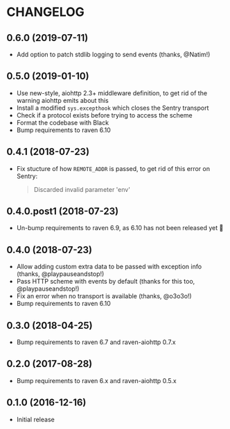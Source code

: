 # CHANGELOG

## 0.6.0 (2019-07-11)

- Add option to patch stdlib logging to send events (thanks, @Natim!)

## 0.5.0 (2019-01-10)

- Use new-style, aiohttp 2.3+ middleware definition,
  to get rid of the warning aiohttp emits about this
- Install a modified `sys.excepthook` which closes the Sentry transport
- Check if a protocol exists before trying to access the scheme
- Format the codebase with Black
- Bump requirements to raven 6.10

## 0.4.1 (2018-07-23)

- Fix stucture of how `REMOTE_ADDR` is passed, to get rid of this error on Sentry:
  > Discarded invalid parameter 'env'

## 0.4.0.post1 (2018-07-23)

- Un-bump requirements to raven 6.9, as 6.10 has not been released yet :see_no_evil:

## 0.4.0 (2018-07-23)

- Allow adding custom extra data to be passed with exception info (thanks, @playpauseandstop!)
- Pass HTTP scheme with events by default (thanks for this too, @playpauseandstop!)
- Fix an error when no transport is available (thanks, @o3o3o!)
- Bump requirements to raven 6.10

## 0.3.0 (2018-04-25)

- Bump requirements to raven 6.7 and raven-aiohttp 0.7.x

## 0.2.0 (2017-08-28)

- Bump requirements to raven 6.x and raven-aiohttp 0.5.x

## 0.1.0 (2016-12-16)

- Initial release
